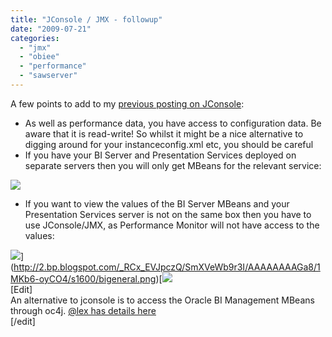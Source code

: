 ```yaml
---
title: "JConsole / JMX - followup"
date: "2009-07-21"
categories: 
  - "jmx"
  - "obiee"
  - "performance"
  - "sawserver"
---
```


A few points to add to my [previous posting on JConsole](/2009/07/16/jconsole-/-jmx/):  

- As well as performance data, you have access to configuration data. Be aware that it is read-write! So whilst it might be a nice alternative to digging around for your instanceconfig.xml etc, you should be careful
- If you have your BI Server and Presentation Services deployed on separate servers then you will only get MBeans for the relevant service:

![](/images/rnm1978/image_lost.png)

- If you want to view the values of the BI Server MBeans and your Presentation Services server is not on the same box then you have to use JConsole/JMX, as Performance Monitor will not have access to the values:

![](/images/rnm1978/image_lost.png)](http://2.bp.blogspot.com/_RCx_EVJpczQ/SmXVeWb9r3I/AAAAAAAAGa8/1MKb6-oyCO4/s1600/bigeneral.png)[![](/images/rnm1978/bigeneralweb.png)  
\[Edit\]  
An alternative to jconsole is to access the Oracle BI Management MBeans through oc4j. [@lex has details here](http://blogs.oracle.com/siebelessentials/2008/11/oracle_bi_ee_and_mbeans.html)  
\[/edit\]
